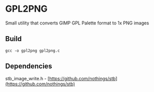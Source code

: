 # GPL2PNG
Small utility that converts GIMP GPL Palette format to 1x PNG images

## Build

`gcc -o gpl2png gpl2png.c`

## Dependencies

stb_image_write.h - [https://github.com/nothings/stb](https://github.com/nothings/stb)
